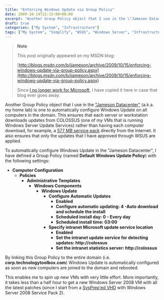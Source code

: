 ```yaml
---
title: "Enforcing Windows Update via Group Policy"
date: 2009-10-14T22:15:00+08:00
excerpt: "Another Group Policy object that I use in the \"Jameson Datacenter\" (a.k.a. my home lab) is one to automatically configure Windows Update on all computers in the domain. This ensures that each server or workstation downloads updates from COLOSSUS (one..."
draft: true
categories: ["My System", "Infrastructure"]
tags: ["My System", "Simplify", "WSUS", "Windows Server", "Infrastructure"]
---
```


> **Note**
> 
> This post originally appeared on my MSDN blog:  
>   
> 
> [http://blogs.msdn.com/b/jjameson/archive/2009/10/15/enforcing-windows-update-via-group-policy.aspx](http://blogs.msdn.com/b/jjameson/archive/2009/10/15/enforcing-windows-update-via-group-policy.aspx)
> 
> Since [I no longer work for Microsoft](/blog/jjameson/archive/2011/09/02/last-day-with-microsoft.aspx), I have copied it here in case that blog ever goes away.


Another Group Policy object that I use in the ["Jameson Datacenter"](/blog/jjameson/archive/2009/09/14/the-jameson-datacenter.aspx) (a.k.a. my home lab) is one to automatically configure Windows Update on all computers in the domain. This ensures that each server or workstation downloads updates from COLOSSUS (one of my VMs that is running Windows Server Update Services) rather than having each computer download, for example, a [577 MB service pack](http://www.microsoft.com/downloads/details.aspx?FamilyID=656c9d4a-55ec-4972-a0d7-b1a6fedf51a7&amp;displaylang=en) directly from the Internet. It also ensures that only the updates that I have approved through WSUS are applied.

To automatically configure Windows Update in the "Jameson Datacenter", I have defined a Group Policy (named **Default Windows Update Policy**) with the following settings:

- **Computer Configuration**
    - **Policies**
        - **Administrative Templates**
            - **Windows Components**
                - **Windows Update**
                    - **Configure Automatic Updates**
                        - **Enabled**
                        - **Configure automatic updating: 4 -Auto download and schedule the install**
                        - **Scheduled install day: 0 - Every day**
                        - **Scheduled install time: 03:00**
                    - **Specify intranet Microsoft update service location**
                        - **Enabled**
                        - **Set the intranet update service for detecting updates: http://colossus**
                        - **Set the intranet statistics server: http://colossus**


By linking this Group Policy to the entire domain (i.e. **corp.technologytoolbox.com**) Windows Update is automatically configured as soon as new computers are joined to the domain and rebooted.

This enables me to spin up new VMs with very little effort. More importantly, it takes less than a half hour to get a new Windows Server 2008 VM with all the latest patches (since I start from a [SysPrep'ed VHD](/blog/jjameson/archive/2009/08/13/using-sysprep-ed-vhds-for-new-hyper-v-virtual-machines.aspx) with Windows Server 2008 Service Pack 2).

